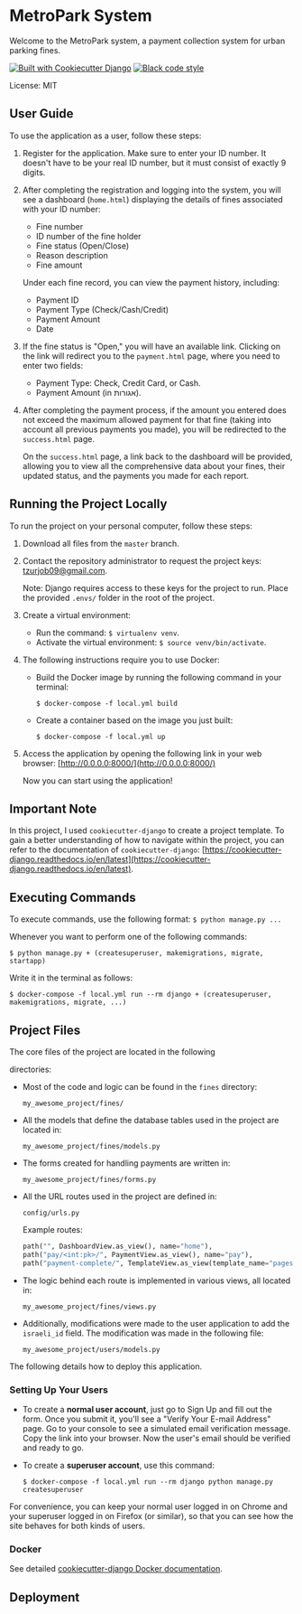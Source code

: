# MetroPark System

Welcome to the MetroPark system, a payment collection system for urban parking fines.

[![Built with Cookiecutter Django](https://img.shields.io/badge/built%20with-Cookiecutter%20Django-ff69b4.svg?logo=cookiecutter)](https://github.com/cookiecutter/cookiecutter-django/)
[![Black code style](https://img.shields.io/badge/code%20style-black-000000.svg)](https://github.com/ambv/black)

License: MIT

## User Guide

To use the application as a user, follow these steps:

1. Register for the application. Make sure to enter your ID number. It doesn't have to be your real ID number, but it must consist of exactly 9 digits.

2. After completing the registration and logging into the system, you will see a dashboard (`home.html`) displaying the details of fines associated with your ID number:

   - Fine number
   - ID number of the fine holder
   - Fine status (Open/Close)
   - Reason description
   - Fine amount

   Under each fine record, you can view the payment history, including:

   - Payment ID
   - Payment Type (Check/Cash/Credit)
   - Payment Amount
   - Date

3. If the fine status is "Open," you will have an available link. Clicking on the link will redirect you to the `payment.html` page, where you need to enter two fields:

   - Payment Type: Check, Credit Card, or Cash.
   - Payment Amount (in אגורות).

4. After completing the payment process, if the amount you entered does not exceed the maximum allowed payment for that fine (taking into account all previous payments you made), you will be redirected to the `success.html` page.

   On the `success.html` page, a link back to the dashboard will be provided, allowing you to view all the comprehensive data about your fines, their updated status, and the payments you made for each report.

## Running the Project Locally

To run the project on your personal computer, follow these steps:

1. Download all files from the `master` branch.

2. Contact the repository administrator to request the project keys: [tzurjob09@gmail.com](mailto:tzurjob09@gmail.com).

   Note: Django requires access to these keys for the project to run. Place the provided `.envs/` folder in the root of the project.

3. Create a virtual environment:

   - Run the command: `$ virtualenv venv`.
   - Activate the virtual environment: `$ source venv/bin/activate`.

4. The following instructions require you to use Docker:

   - Build the Docker image by running the following command in your terminal:
     ```
     $ docker-compose -f local.yml build
     ```

   - Create a container based on the image you just built:
     ```
     $ docker-compose -f local.yml up
     ```

5. Access the application by opening the following link in your web browser: [http://0.0.0.0:8000/](http://0.0.0.0:8000/)

   Now you can start using the application!

## Important Note

In this project, I used `cookiecutter-django` to create a project template. To gain a better understanding of how to navigate within the project, you can refer to the documentation of `cookiecutter-django`: [https://cookiecutter-django.readthedocs.io/en/latest](https://cookiecutter-django.readthedocs.io/en/latest).

## Executing Commands

To execute commands, use the following format: `$ python manage.py ...`

Whenever you want to perform one of the following commands:

```
$ python manage.py + (createsuperuser, makemigrations, migrate, startapp)
```

Write it in the terminal as follows:

```
$ docker-compose -f local.yml run --rm django + (createsuperuser, makemigrations, migrate, ...)
```

## Project Files

The core files of the project are located in the following

 directories:

- Most of the code and logic can be found in the `fines` directory:
  ```
  my_awesome_project/fines/
  ```

- All the models that define the database tables used in the project are located in:
  ```
  my_awesome_project/fines/models.py
  ```

- The forms created for handling payments are written in:
  ```
  my_awesome_project/fines/forms.py
  ```

- All the URL routes used in the project are defined in:
  ```
  config/urls.py
  ```

  Example routes:

  ```python
  path("", DashboardView.as_view(), name="home"),
  path("pay/<int:pk>/", PaymentView.as_view(), name="pay"),
  path("payment-complete/", TemplateView.as_view(template_name="pages/success.html"), name="payment-complete"),
  ```

- The logic behind each route is implemented in various views, all located in:
  ```
  my_awesome_project/fines/views.py
  ```

- Additionally, modifications were made to the user application to add the `israeli_id` field. The modification was made in the following file:
  ```
  my_awesome_project/users/models.py
  ```
The following details how to deploy this application.


### Setting Up Your Users

- To create a **normal user account**, just go to Sign Up and fill out the form. Once you submit it, you'll see a "Verify Your E-mail Address" page. Go to your console to see a simulated email verification message. Copy the link into your browser. Now the user's email should be verified and ready to go.

- To create a **superuser account**, use this command:

      $ docker-compose -f local.yml run --rm django python manage.py createsuperuser

For convenience, you can keep your normal user logged in on Chrome and your superuser logged in on Firefox (or similar), so that you can see how the site behaves for both kinds of users.



### Docker

See detailed [cookiecutter-django Docker documentation](http://cookiecutter-django.readthedocs.io/en/latest/deployment-with-docker.html).

## Deployment
